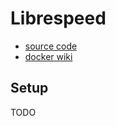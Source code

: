 # Librespeed

- [source code](https://github.com/librespeed/speedtest)
- [docker wiki](https://docs.linuxserver.io/images/docker-librespeed)

## Setup

TODO
